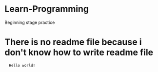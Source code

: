 # Learn-Programming
Beginning stage practice
# There is no readme file because i don't know how to write readme file
```
  Hello world!
```
